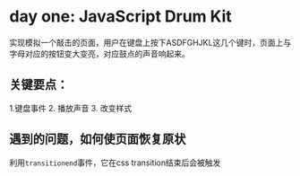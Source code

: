 # day one: JavaScript Drum Kit
实现模拟一个敲击的页面，用户在键盘上按下ASDFGHJKL这几个键时，页面上与字母对应的按钮变大变亮，对应鼓点的声音响起来。
## 关键要点：
1.键盘事件
2. 播放声音
3. 改变样式
## 遇到的问题，如何使页面恢复原状
利用`transitionend`事件，它在css transition结束后会被触发
